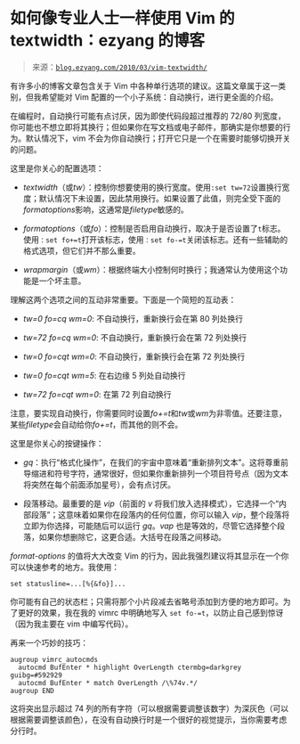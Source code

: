 <!--yml

category: 未分类

date: 2024-07-01 18:18:26

-->

# 如何像专业人士一样使用 Vim 的 textwidth：ezyang 的博客

> 来源：[`blog.ezyang.com/2010/03/vim-textwidth/`](http://blog.ezyang.com/2010/03/vim-textwidth/)

有许多小的博客文章包含关于 Vim 中各种单行选项的建议。这篇文章属于这一类别，但我希望能对 Vim 配置的一个小子系统：自动换行，进行更全面的介绍。

在编程时，自动换行可能有点讨厌，因为即使代码段超过推荐的 72/80 列宽度，你可能也不想立即将其换行；但如果你在写文档或电子邮件，那确实是你想要的行为。默认情况下，vim 不会为你自动换行；打开它只是一个在需要时能够切换开关的问题。

这里是你关心的配置选项：

+   *textwidth*（或*tw*）：控制你想要使用的换行宽度。使用`:set tw=72`设置换行宽度；默认情况下未设置，因此禁用换行。如果设置了此值，则完全受下面的*formatoptions*影响，这通常是*filetype*敏感的。

+   *formatoptions*（或*fo*）：控制是否启用自动换行，取决于是否设置了`t`标志。使用`：set fo+=t`打开该标志，使用`：set fo-=t`关闭该标志。还有一些辅助的格式选项，但它们并不那么重要。

+   *wrapmargin*（或*wm*）：根据终端大小控制何时换行；我通常认为使用这个功能是一个坏主意。

理解这两个选项之间的互动非常重要。下面是一个简短的互动表：

+   *tw=0 fo=cq wm=0*: 不自动换行，重新换行会在第 80 列处换行

+   *tw=72 fo=cq wm=0*: 不自动换行，重新换行会在第 72 列处换行

+   *tw=0 fo=cqt wm=0*: 不自动换行，重新换行会在第 72 列处换行

+   *tw=0 fo=cqt wm=5*: 在右边缘 5 列处自动换行

+   *tw=72 fo=cqt wm=0*: 在第 72 列自动换行

注意，要实现自动换行，你需要同时设置*fo+=t*和*tw*或*wm*为非零值。还要注意，某些*filetype*会自动给你*fo+=t*，而其他的则不会。

这里是你关心的按键操作：

+   *gq*：执行“格式化操作”，在我们的宇宙中意味着“重新排列文本”。这将尊重前导缩进和符号字符，通常很好，但如果你重新排列一个项目符号点（因为文本将突然在每个前面添加星号），会有点讨厌。

+   段落移动。最重要的是 *vip*（前面的 *v* 将我们放入选择模式），它选择一个“内部段落”；这意味着如果你在段落内的任何位置，你可以输入 *vip*，整个段落将立即为你选择，可能随后可以运行 *gq*。*vap* 也是等效的，尽管它选择整个段落，如果你想删除它，这更合适。大括号在段落之间移动。

*format-options* 的值将大大改变 Vim 的行为，因此我强烈建议将其显示在一个你可以快速参考的地方。我使用：

```
set statusline=...[%{&fo}]...

```

你可能有自己的状态栏；只需将那个小片段减去省略号添加到方便的地方即可。为了更好的效果，我在我的 vimrc 中明确地写入 `set fo-=t`，以防止自己感到惊讶（因为我主要在 vim 中编写代码）。

再来一个巧妙的技巧：

```
augroup vimrc_autocmds
  autocmd BufEnter * highlight OverLength ctermbg=darkgrey guibg=#592929
  autocmd BufEnter * match OverLength /\%74v.*/
augroup END

```

这将突出显示超过 74 列的所有字符（可以根据需要调整该数字）为深灰色（可以根据需要调整该颜色），在没有自动换行时是一个很好的视觉提示，当你需要考虑分行时。
